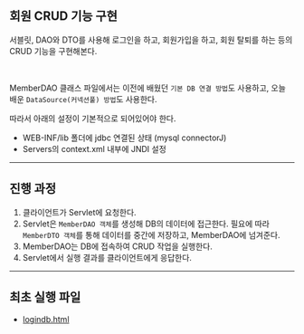 ## 회원 CRUD 기능 구현 

서블릿, DAO와 DTO를 사용해 로그인을 하고, 회원가입을 하고, 회원 탈퇴를 하는 등의 CRUD 기능을 구현해본다.

<br>

MemberDAO 클래스 파일에서는 이전에 배웠던 `기본 DB 연결 방법`도 사용하고, 오늘 배운 `DataSource(커넥션풀) 방법`도 사용한다. 

따라서 아래의 설정이 기본적으로 되어있어야 한다. 

- WEB-INF/lib 폴더에 jdbc 연결된 상태 (mysql connectorJ)
- Servers의 context.xml 내부에 JNDI 설정


---

## 진행 과정
1. 클라이언트가 Servlet에 요청한다.
2. Servlet은 `MemberDAO 객체`를 생성해 DB의 데이터에 접근한다. 필요에 따라 `MemberDTO 객체`를 통해 데이터를 중간에 저장하고, MemberDAO에 넘겨준다.
3. MemberDAO는 DB에 접속하여 CRUD 작업을 실행한다.
4. Servlet에서 실행 결과를 클라이언트에게 응답한다.

---
## 최초 실행 파일
- [logindb.html](./html/logindb.html)